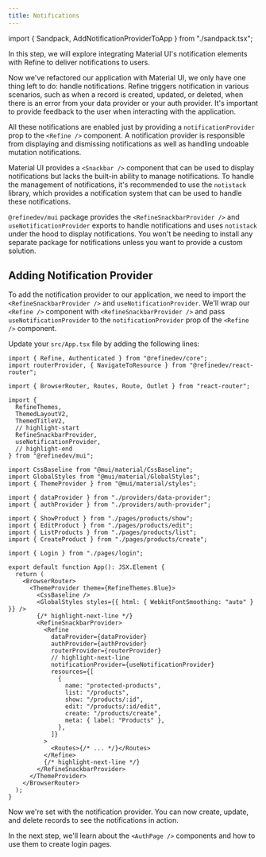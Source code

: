 ```yaml
---
title: Notifications
---
```


import { Sandpack, AddNotificationProviderToApp } from "./sandpack.tsx";

<Sandpack>

In this step, we will explore integrating Material UI's notification elements with Refine to deliver notifications to users.

Now we've refactored our application with Material UI, we only have one thing left to do: handle notifications. Refine triggers notification in various scenarios, such as when a record is created, updated, or deleted, when there is an error from your data provider or your auth provider. It's important to provide feedback to the user when interacting with the application.


All these notifications are enabled just by providing a `notificationProvider` prop to the `<Refine />` component. A notification provider is responsible from displaying and dismissing notifications as well as handling undoable mutation notifications.

Material UI provides a `<Snackbar />` component that can be used to display notifications but lacks the built-in ability to manage notifications. To handle the management of notifications, it's recommended to use the `notistack` library, which provides a notification system that can be used to handle these notifications.

`@refinedev/mui` package provides the `<RefineSnackbarProvider />` and `useNotificationProvider` exports to handle notifications and uses `notistack` under the hood to display notifications. You won't be needing to install any separate package for notifications unless you want to provide a custom solution.

## Adding Notification Provider

To add the notification provider to our application, we need to import the `<RefineSnackbarProvider />` and `useNotificationProvider`. We'll wrap our `<Refine />` component with `<RefineSnackbarProvider />` and pass `useNotificationProvider` to the `notificationProvider` prop of the `<Refine />` component.

Update your `src/App.tsx` file by adding the following lines:

```tsx title="src/App.tsx"
import { Refine, Authenticated } from "@refinedev/core";
import routerProvider, { NavigateToResource } from "@refinedev/react-router";

import { BrowserRouter, Routes, Route, Outlet } from "react-router";

import {
  RefineThemes,
  ThemedLayoutV2,
  ThemedTitleV2,
  // highlight-start
  RefineSnackbarProvider,
  useNotificationProvider,
  // highlight-end
} from "@refinedev/mui";

import CssBaseline from "@mui/material/CssBaseline";
import GlobalStyles from "@mui/material/GlobalStyles";
import { ThemeProvider } from "@mui/material/styles";

import { dataProvider } from "./providers/data-provider";
import { authProvider } from "./providers/auth-provider";

import { ShowProduct } from "./pages/products/show";
import { EditProduct } from "./pages/products/edit";
import { ListProducts } from "./pages/products/list";
import { CreateProduct } from "./pages/products/create";

import { Login } from "./pages/login";

export default function App(): JSX.Element {
  return (
    <BrowserRouter>
      <ThemeProvider theme={RefineThemes.Blue}>
        <CssBaseline />
        <GlobalStyles styles={{ html: { WebkitFontSmoothing: "auto" } }} />
        {/* highlight-next-line */}
        <RefineSnackbarProvider>
          <Refine
            dataProvider={dataProvider}
            authProvider={authProvider}
            routerProvider={routerProvider}
            // highlight-next-line
            notificationProvider={useNotificationProvider}
            resources={[
              {
                name: "protected-products",
                list: "/products",
                show: "/products/:id",
                edit: "/products/:id/edit",
                create: "/products/create",
                meta: { label: "Products" },
              },
            ]}
          >
            <Routes>{/* ... */}</Routes>
          </Refine>
          {/* highlight-next-line */}
        </RefineSnackbarProvider>
      </ThemeProvider>
    </BrowserRouter>
  );
}
```

<AddNotificationProviderToApp />

Now we're set with the notification provider. You can now create, update, and delete records to see the notifications in action.

In the next step, we'll learn about the `<AuthPage />` components and how to use them to create login pages.

</Sandpack>

